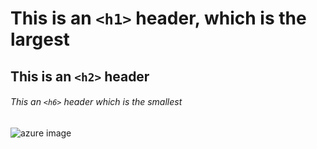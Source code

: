 # This is an `<h1>` header, which is the largest
## This is an `<h2>` header
###### This an `<h6>` header which is the smallest 

![azure image](https://www.serverwatch.com/wp-content/uploads/2022/02/Microsoft_Azure.svg_.png)
